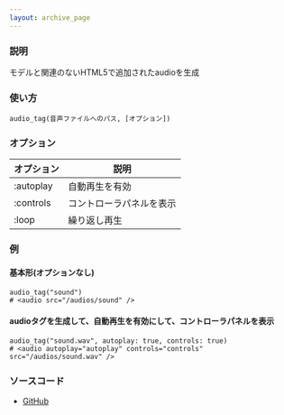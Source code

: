 ```yaml
---
layout: archive_page
---
```

### 説明
モデルと関連のないHTML5で追加されたaudioを生成

### 使い方
    audio_tag(音声ファイルへのパス, [オプション])

### オプション

| オプション     | 説明           |
|-----------|--------------|
| :autoplay | 自動再生を有効  |
| :controls | コントローラパネルを表示 |
| :loop     | 繰り返し再生     |

### 例
#### 基本形(オプションなし)
    audio_tag("sound")
    # <audio src="/audios/sound" />

#### audioタグを生成して、自動再生を有効にして、コントローラパネルを表示
    audio_tag("sound.wav", autoplay: true, controls: true)
    # <audio autoplay="autoplay" controls="controls" src="/audios/sound.wav" />

### ソースコード
* [GitHub](https://github.com/rails/rails/blob/ac30e389ecfa0e26e3d44c1eda8488ddf63b3ecc/actionview/lib/action_view/helpers/asset_tag_helper.rb#L451)